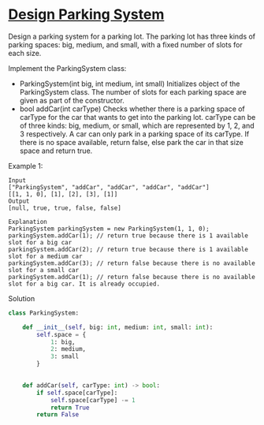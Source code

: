 # [Design Parking System](https://leetcode.com/problems/design-parking-system/)

Design a parking system for a parking lot. The parking lot has three kinds of parking spaces: big, medium, and small, 
with a fixed number of slots for each size.

Implement the ParkingSystem class:

- ParkingSystem(int big, int medium, int small) Initializes object of the ParkingSystem class. The number of slots for 
each parking space are given as part of the constructor.
- bool addCar(int carType) Checks whether there is a parking space of carType for the car that wants to get into the 
parking lot. carType can be of three kinds: big, medium, or small, which are represented by 1, 2, and 3 respectively. 
A car can only park in a parking space of its carType. If there is no space available, return false, else park the car 
in that size space and return true.
  
Example 1:
```
Input
["ParkingSystem", "addCar", "addCar", "addCar", "addCar"]
[[1, 1, 0], [1], [2], [3], [1]]
Output
[null, true, true, false, false]

Explanation
ParkingSystem parkingSystem = new ParkingSystem(1, 1, 0);
parkingSystem.addCar(1); // return true because there is 1 available slot for a big car
parkingSystem.addCar(2); // return true because there is 1 available slot for a medium car
parkingSystem.addCar(3); // return false because there is no available slot for a small car
parkingSystem.addCar(1); // return false because there is no available slot for a big car. It is already occupied.
```
Solution
```python
class ParkingSystem:

    def __init__(self, big: int, medium: int, small: int):
        self.space = {
            1: big,
            2: medium,
            3: small
        }
        

    def addCar(self, carType: int) -> bool:
        if self.space[carType]:
            self.space[carType] -= 1
            return True
        return False
```